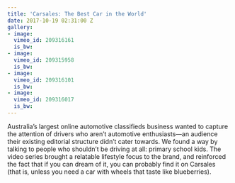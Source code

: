 ```yaml
---
title: 'Carsales: The Best Car in the World'
date: 2017-10-19 02:31:00 Z
gallery:
- image: 
  vimeo_id: 209316161
  is_bw: 
- image: 
  vimeo_id: 209315958
  is_bw: 
- image: 
  vimeo_id: 209316101
  is_bw: 
- image: 
  vimeo_id: 209316017
  is_bw: 
---
```


Australia’s largest online automotive classifieds business wanted to capture the attention of drivers who aren’t automotive enthusiasts—an audience their existing editorial structure didn’t cater towards. We found a way by talking to people who shouldn’t be driving at all: primary school kids. The video series brought a relatable lifestyle focus to the brand, and reinforced the fact that if you can dream of it, you can probably find it on Carsales (that is, unless you need a car with wheels that taste like blueberries).